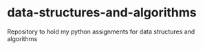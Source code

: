 # data-structures-and-algorithms
Repository to hold my python assignments for data structures and algorithms 
